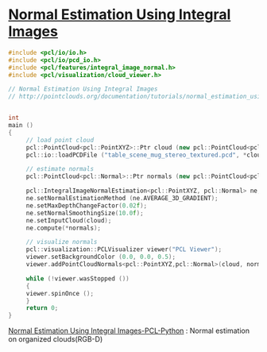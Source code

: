 # [Normal Estimation Using Integral Images](http://pointclouds.org/documentation/tutorials/normal_estimation_using_integral_images.php#normal-estimation-using-integral-images)


```cpp
#include <pcl/io/io.h>
#include <pcl/io/pcd_io.h>
#include <pcl/features/integral_image_normal.h>
#include <pcl/visualization/cloud_viewer.h>

// Normal Estimation Using Integral Images
// http://pointclouds.org/documentation/tutorials/normal_estimation_using_integral_images.php


int
main ()
{
     // load point cloud
     pcl::PointCloud<pcl::PointXYZ>::Ptr cloud (new pcl::PointCloud<pcl::PointXYZ>);
     pcl::io::loadPCDFile ("table_scene_mug_stereo_textured.pcd", *cloud);

     // estimate normals
     pcl::PointCloud<pcl::Normal>::Ptr normals (new pcl::PointCloud<pcl::Normal>);

     pcl::IntegralImageNormalEstimation<pcl::PointXYZ, pcl::Normal> ne;
     ne.setNormalEstimationMethod (ne.AVERAGE_3D_GRADIENT);
     ne.setMaxDepthChangeFactor(0.02f);
     ne.setNormalSmoothingSize(10.0f);
     ne.setInputCloud(cloud);
     ne.compute(*normals);

     // visualize normals
     pcl::visualization::PCLVisualizer viewer("PCL Viewer");
     viewer.setBackgroundColor (0.0, 0.0, 0.5);
     viewer.addPointCloudNormals<pcl::PointXYZ,pcl::Normal>(cloud, normals);

     while (!viewer.wasStopped ())
     {
     viewer.spinOnce ();
     }
     return 0;
}
```

[Normal Estimation Using Integral Images-PCL-Python](https://github.com/strawlab/python-pcl/blob/master/examples/official/Features/NormalEstimationUsingIntegralImages.py) : Normal estimation on organized clouds(RGB-D)
